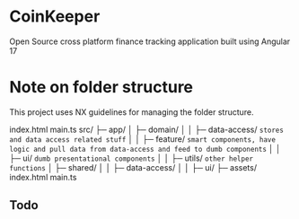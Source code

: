 # CoinKeeper

Open Source cross platform finance tracking application built using Angular 17


# Note on folder structure

This project uses NX guidelines for managing the folder structure.


index.html
main.ts
src/
├─ app/
│  ├─ domain/
│  │  ├─ data-access/ `stores and data access related stuff`
│  │  ├─ feature/ `smart components, have logic and pull data from data-access and feed to dumb components`
│  │  ├─ ui/ `dumb presentational components`
│  │  ├─ utils/ `other helper functions`
│  ├─ shared/
│  │  ├─ data-access/
│  │  ├─ ui/
├─ assets/
index.html
main.ts



## Todo


